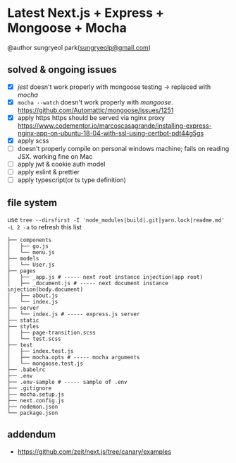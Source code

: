 # Latest Next.js + Express + Mongoose + Mocha

@author sungryeol park(sungryeolp@gmail.com)

## solved & ongoing issues
 - [x] *jest* doesn't work properly with mongoose testing -> replaced with *mocha*
 - [x] `mocha --watch` doesn't work properly with *mongoose*.
    https://github.com/Automattic/mongoose/issues/1251
 - [x] apply https
    https should be served via nginx proxy
    https://www.codementor.io/marcoscasagrande/installing-express-nginx-app-on-ubuntu-18-04-with-ssl-using-certbot-pdt44g5gs
 - [x] apply scss
 - [ ] doesn't properly compile on personal windows machine; fails on reading JSX. working fine on Mac
 - [ ] apply jwt & cookie auth model
 - [ ] apply eslint & prettier
 - [ ] apply typescript(or ts type definition)

## file system
use `tree --dirsfirst -I 'node_modules|build|.git|yarn.lock|readme.md' -L 2 -a` to refresh this list
```.
├── components
│   ├── go.js
│   └── menu.js
├── models
│   └── User.js
├── pages
│   ├── _app.js # ----- next root instance injection(app root)
│   ├── _document.js # ----- next document instance injection(body.document)
│   ├── about.js
│   └── index.js
├── server
│   └── index.js # ----- express.js server
├── static
├── styles
│   ├── page-transition.scss
│   └── test.scss
├── test
│   ├── index.test.js
│   ├── mocha.opts # ----- mocha arguments
│   └── mongoose.test.js
├── .babelrc
├── .env
├── .env-sample # ----- sample of .env
├── .gitignore
├── mocha.setup.js
├── next.config.js
├── nodemon.json
└── package.json
```

## addendum
 - https://github.com/zeit/next.js/tree/canary/examples